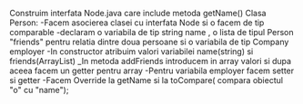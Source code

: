 Construim interfata Node.java care include metoda getName()
Clasa Person:
-Facem asocierea clasei cu interfata Node si o facem de tip comparable
-declaram o variabila de tip string name , o lista de tipul Person "friends" pentru relatia dintre doua persoane 
si o variabila de tip Company employer
-In constructor atribuim valori variabilei name(string) si friends(ArrayList)
_In metoda addFriends introducem in array valori si dupa aceea facem un getter pentru array
-Pentru variabila employer facem setter si getter
-Facem Override la getName si la toCompare( compara obiectul "o" cu "name");
